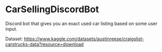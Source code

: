 # CarSellingDiscordBot

Discord bot that gives you an exact used car listing based on some user input.

Dataset: https://www.kaggle.com/datasets/austinreese/craigslist-carstrucks-data?resource=download
